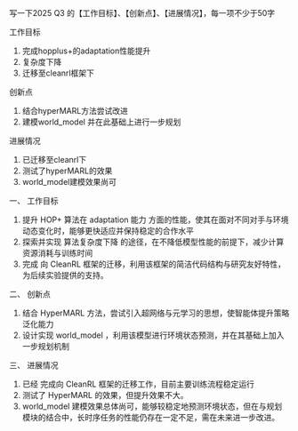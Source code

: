 写一下2025 Q3 的【工作目标】、【创新点】、【进展情况】，每一项不少于50字







工作目标
  1. 完成hopplus+的adaptation性能提升 
  2. 复杂度下降
  3. 迁移至cleanrl框架下

创新点
1. 结合hyperMARL方法尝试改进
2. 建模world_model 并在此基础上进行一步规划

进展情况
1. 已迁移至cleanrl下
2. 测试了hyperMARL的效果
3. world_model建模效果尚可






一、 工作目标

1. 提升 HOP+ 算法在 adaptation 能力 方面的性能，使其在面对不同对手与环境动态变化时，能够更快适应并保持稳定的合作水平
2. 探索并实现 算法复杂度下降 的途径，在不降低模型性能的前提下，减少计算资源消耗与训练时间
3. 完成 向 CleanRL 框架的迁移，利用该框架的简洁代码结构与研究友好特性，为后续实验提供的支持。


二、 创新点

1. 结合 HyperMARL 方法，尝试引入超网络与元学习的思想，使智能体提升策略泛化能力
2. 设计实现 world_model ，利用该模型进行环境状态预测，并在其基础上加入一步规划机制


三、 进展情况

1. 已经 完成向 CleanRL 框架的迁移工作，目前主要训练流程稳定运行
2. 测试了 HyperMARL 的效果，但提升效果不大。
3. world_model 建模效果总体尚可，能够较稳定地预测环境状态，但在与规划模块的结合中，长时序任务的性能仍存在一定不足，需在未来进一步改进。



